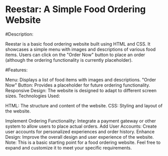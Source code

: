 # Reestar: A Simple Food Ordering Website



#Description:

Reestar is a basic food ordering website built using HTML and CSS. It showcases a simple menu with images and descriptions of various food items. Users can click on the "Order Now" button to place an order (although the ordering functionality is currently placeholder).

#Features:

Menu: Displays a list of food items with images and descriptions.
"Order Now" Button: Provides a placeholder for future ordering functionality.
Responsive Design: The website is designed to adapt to different screen sizes.
Technologies Used:

HTML: The structure and content of the website.
CSS: Styling and layout of the website.


Implement Ordering Functionality: Integrate a payment gateway or other system to allow users to place actual orders.
Add User Accounts: Create user accounts for personalized experiences and order history.
Enhance Design: Improve the overall design and user experience of the website.
Note: This is a basic starting point for a food ordering website. Feel free to expand and customize it to meet your specific requirements.
